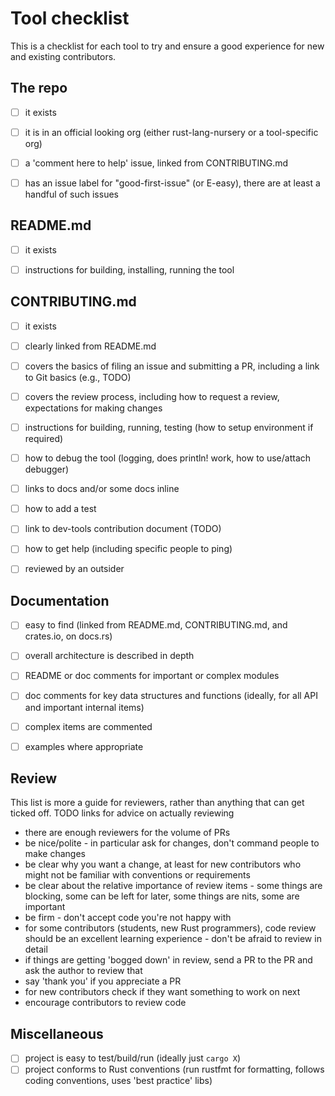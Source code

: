 # Tool checklist

This is a checklist for each tool to try and ensure a good experience for new
and existing contributors.


## The repo

- [ ] it exists
- [ ] it is in an official looking org (either rust-lang-nursery or a tool-specific org)
- [ ] a 'comment here to help' issue, linked from CONTRIBUTING.md
- [ ] has an issue label for "good-first-issue" (or E-easy), there are at least a handful of such issues


## README.md

- [ ] it exists
- [ ] instructions for building, installing, running the tool


## CONTRIBUTING.md

- [ ] it exists
- [ ] clearly linked from README.md
- [ ] covers the basics of filing an issue and submitting a PR, including a link to Git basics (e.g., TODO)
- [ ] covers the review process, including how to request a review, expectations for making changes
- [ ] instructions for building, running, testing (how to setup environment if required)
- [ ] how to debug the tool (logging, does println! work, how to use/attach debugger)
- [ ] links to docs and/or some docs inline
- [ ] how to add a test
- [ ] link to dev-tools contribution document (TODO)
- [ ] how to get help (including specific people to ping)
- [ ] reviewed by an outsider


## Documentation

- [ ] easy to find (linked from README.md, CONTRIBUTING.md, and crates.io, on docs.rs)
- [ ] overall architecture is described in depth
- [ ] README or doc comments for important or complex modules
- [ ] doc comments for key data structures and functions (ideally, for all API and important internal items)
- [ ] complex items are commented
- [ ] examples where appropriate


## Review

This list is more a guide for reviewers, rather than anything that can get ticked off. TODO links for advice on actually reviewing

* there are enough reviewers for the volume of PRs
* be nice/polite - in particular ask for changes, don't command people to make changes
* be clear why you want a change, at least for new contributors who might not be familiar with conventions or requirements
* be clear about the relative importance of review items - some things are blocking, some can be left for later, some things are nits, some are important
* be firm - don't accept code you're not happy with
* for some contributors (students, new Rust programmers), code review should be an excellent learning experience - don't be afraid to review in detail
* if things are getting 'bogged down' in review, send a PR to the PR and ask the author to review that
* say 'thank you' if you appreciate a PR
* for new contributors check if they want something to work on next
* encourage contributors to review code


## Miscellaneous

- [ ] project is easy to test/build/run (ideally just `cargo X`)
- [ ] project conforms to Rust conventions (run rustfmt for formatting, follows coding conventions, uses 'best practice' libs)
